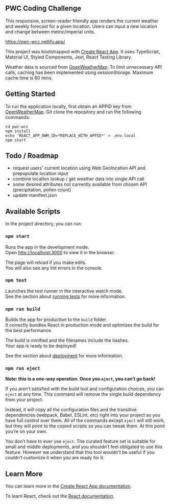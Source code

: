 ## PWC Coding Challenge

This responsive, screen-reader friendly app renders the current weather and weekly forecast for a given location. Users can input a new location and change between metric/imperial units.

https://pwc-wcc.netlify.app/

This project was bootstrapped with [Create React App](https://github.com/facebook/create-react-app). It uses TypeScript, Material UI, Styled Components, Jest, React Testing Library.

Weather data is sourced from [OpenWeatherMap](https://openweathermap.org/). To limit unnecessary API calls, caching has been implemented using sessionStorage. Maximum cache time is 60 mins.

## Getting Started

To run the application locally, first obtain an APPID key from [OpenWeatherMap](https://openweathermap.org/). Git clone the repository and run the following commands:

```
cd pwc-wcc
npm install
echo 'REACT_APP_OWM_ID=*REPLACE_WITH_APPID*' > .env.local
npm start
```

## Todo / Roadmap

- request users' current location using Web Geolocation API and prepopulate location input
- combine location lookup / get weather data into single API call
- some desired attributes not currently available from chosen API (precipitation, pollen count)
- update manifest.json

## Available Scripts

In the project directory, you can run:

### `npm start`

Runs the app in the development mode.<br />
Open [http://localhost:3000](http://localhost:3000) to view it in the browser.

The page will reload if you make edits.<br />
You will also see any lint errors in the console.

### `npm test`

Launches the test runner in the interactive watch mode.<br />
See the section about [running tests](https://facebook.github.io/create-react-app/docs/running-tests) for more information.

### `npm run build`

Builds the app for production to the `build` folder.<br />
It correctly bundles React in production mode and optimizes the build for the best performance.

The build is minified and the filenames include the hashes.<br />
Your app is ready to be deployed!

See the section about [deployment](https://facebook.github.io/create-react-app/docs/deployment) for more information.

### `npm run eject`

**Note: this is a one-way operation. Once you `eject`, you can’t go back!**

If you aren’t satisfied with the build tool and configuration choices, you can `eject` at any time. This command will remove the single build dependency from your project.

Instead, it will copy all the configuration files and the transitive dependencies (webpack, Babel, ESLint, etc) right into your project so you have full control over them. All of the commands except `eject` will still work, but they will point to the copied scripts so you can tweak them. At this point you’re on your own.

You don’t have to ever use `eject`. The curated feature set is suitable for small and middle deployments, and you shouldn’t feel obligated to use this feature. However we understand that this tool wouldn’t be useful if you couldn’t customize it when you are ready for it.

## Learn More

You can learn more in the [Create React App documentation](https://facebook.github.io/create-react-app/docs/getting-started).

To learn React, check out the [React documentation](https://reactjs.org/).
